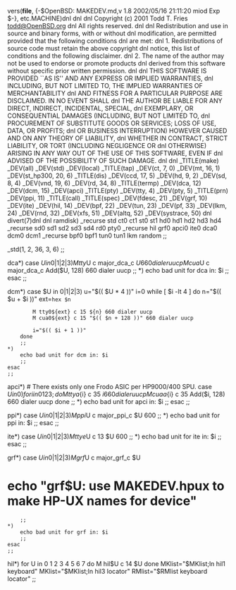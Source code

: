 vers(__file__,
	{-$OpenBSD: MAKEDEV.md,v 1.8 2002/05/16 21:11:20 miod Exp $-},
etc.MACHINE)dnl
dnl
dnl Copyright (c) 2001 Todd T. Fries <todd@OpenBSD.org>
dnl All rights reserved.
dnl
dnl Redistribution and use in source and binary forms, with or without
dnl modification, are permitted provided that the following conditions
dnl are met:
dnl 1. Redistributions of source code must retain the above copyright
dnl    notice, this list of conditions and the following disclaimer.
dnl 2. The name of the author may not be used to endorse or promote products
dnl    derived from this software without specific prior written permission.
dnl
dnl THIS SOFTWARE IS PROVIDED ``AS IS'' AND ANY EXPRESS OR IMPLIED WARRANTIES,
dnl INCLUDING, BUT NOT LIMITED TO, THE IMPLIED WARRANTIES OF MERCHANTABILITY
dnl AND FITNESS FOR A PARTICULAR PURPOSE ARE DISCLAIMED.  IN NO EVENT SHALL
dnl THE AUTHOR BE LIABLE FOR ANY DIRECT, INDIRECT, INCIDENTAL, SPECIAL,
dnl EXEMPLARY, OR CONSEQUENTIAL DAMAGES (INCLUDING, BUT NOT LIMITED TO,
dnl PROCUREMENT OF SUBSTITUTE GOODS OR SERVICES; LOSS OF USE, DATA, OR PROFITS;
dnl OR BUSINESS INTERRUPTION) HOWEVER CAUSED AND ON ANY THEORY OF LIABILITY,
dnl WHETHER IN CONTRACT, STRICT LIABILITY, OR TORT (INCLUDING NEGLIGENCE OR
dnl OTHERWISE) ARISING IN ANY WAY OUT OF THE USE OF THIS SOFTWARE, EVEN IF
dnl ADVISED OF THE POSSIBILITY OF SUCH DAMAGE.
dnl
dnl
_TITLE(make)
_DEV(all)
_DEV(std)
_DEV(local)
_TITLE(tap)
_DEV(ct, 7, 0)
_DEV(mt, 16, 1)
_DEV(st_hp300, 20, 6)
_TITLE(dis)
_DEV(ccd, 17, 5)
_DEV(hd, 9, 2)
_DEV(sd, 8, 4)
_DEV(vnd, 19, 6)
_DEV(rd, 34, 8)
_TITLE(termp)
_DEV(dca, 12)
_DEV(dcm, 15)
_DEV(apci)
_TITLE(pty)
_DEV(tty, 4)
_DEV(pty, 5)
_TITLE(prn)
_DEV(ppi, 11)
_TITLE(call)
_TITLE(spec)
_DEV(fdesc, 21)
_DEV(grf, 10)
_DEV(ite)
_DEV(hil, 14)
_DEV(bpf, 22)
_DEV(tun, 23)
_DEV(pf, 33)
_DEV(lkm, 24)
_DEV(rnd, 32)
_DEV(xfs, 51)
_DEV(altq, 52)
_DEV(systrace, 50)
dnl
divert(7)dnl
dnl
ramdisk)
	_recurse std ct0 ct1 st0 st1 hd0 hd1 hd2 hd3 hd4
	_recurse sd0 sd1 sd2 sd3 sd4 rd0 pty0
	_recurse hil grf0 apci0 ite0 dca0 dcm0 dcm1
	_recurse bpf0 bpf1 tun0 tun1 lkm random
	;;

_std(1, 2, 36, 3, 6)
	;;

dca*)
	case $U in
	0|1|2|3)
		M tty$U c major_dca_c $U 660 dialer uucp
		M cua$U c major_dca_c Add($U, 128) 660 dialer uucp
		;;
	*)
		echo bad unit for dca in: $i
		;;
	esac
	;;

dcm*)
	case $U in
	0|1|2|3)
		u="$(( $U * 4 ))"
		i=0
		while [ $i -lt 4 ]
		do
			n="$(( $u + $i ))"
			ext=`hex $n`

			M tty0${ext} c 15 ${n} 660 dialer uucp
			M cua0${ext} c 15 "$(( $n + 128 ))" 660 dialer uucp

			i="$(( $i + 1 ))"
		done
		;;
	*)
		echo bad unit for dcm in: $i
		;;
	esac
	;;

apci*)
	# There exists only one Frodo ASIC per HP9000/400 SPU.
	case $U in
	0)
		for i in 0 1 2 3; do
			M ttya${i} c 35 ${i} 660 dialer uucp
			M cuaa${i} c 35 Add($i, 128) 660 dialer uucp
		done
		;;
	*)
		echo bad unit for apci in: $i
		;;
	esac
	;;

ppi*)
	case $U in
	0|1|2|3)
		M ppi$U c major_ppi_c $U 600
		;;
	*)
		echo bad unit for ppi in: $i
		;;
	esac
	;;

ite*)
	case $U in
	0|1|2|3)
		M ttye$U c 13 $U 600
		;;
	*)
		echo bad unit for ite in: $i
		;;
	esac
	;;

grf*)
	case $U in
	0|1|2|3)
		M grf$U c major_grf_c $U
#		echo "grf$U: use MAKEDEV.hpux to make HP-UX names for device"
		;;
	*)
		echo bad unit for grf in: $i
		;;
	esac
	;;

hil*)
	for U in 0 1 2 3 4 5 6 7
	do
		M hil$U c 14 $U
	done
	MKlist="$MKlist;ln hil1 keyboard"
	MKlist="$MKlist;ln hil3 locator"
	RMlist="$RMlist keyboard locator"
	;;
